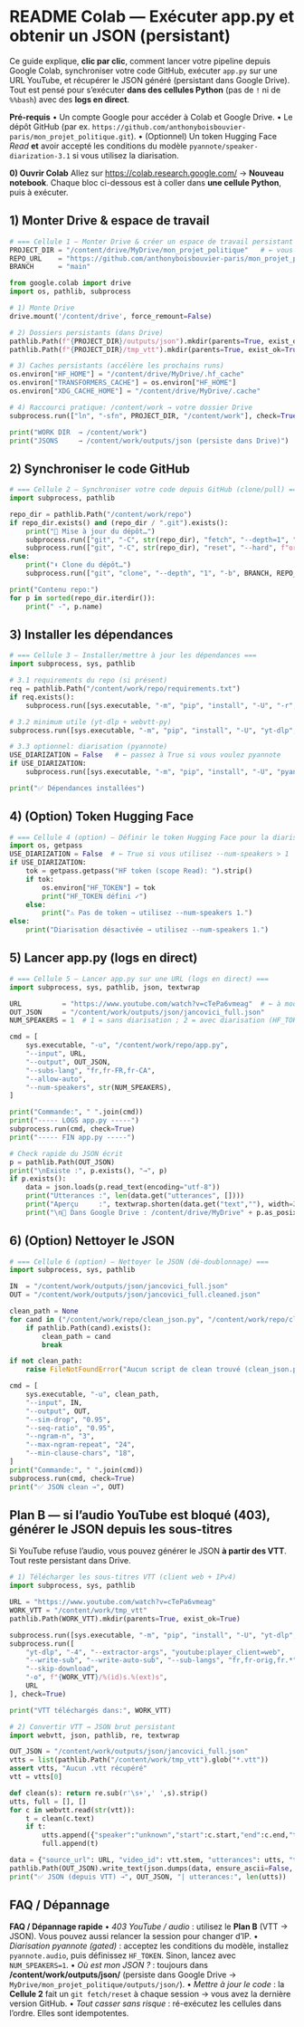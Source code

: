 # README Colab — Exécuter app.py et obtenir un JSON (persistant)

Ce guide explique, **clic par clic**, comment lancer votre pipeline depuis Google Colab, synchroniser votre code GitHub, exécuter `app.py` sur une URL YouTube, et récupérer le JSON généré (persistant dans Google Drive). Tout est pensé pour s’exécuter **dans des cellules Python** (pas de `!` ni de `%%bash`) avec des **logs en direct**.

**Pré-requis**
• Un compte Google pour accéder à Colab et Google Drive.
• Le dépôt GitHub (par ex. `https://github.com/anthonyboisbouvier-paris/mon_projet_politique.git`).
• (Optionnel) Un token Hugging Face *Read* **et** avoir accepté les conditions du modèle `pyannote/speaker-diarization-3.1` si vous utilisez la diarisation.

**0) Ouvrir Colab**
Allez sur https://colab.research.google.com/ → **Nouveau notebook**. Chaque bloc ci-dessous est à coller dans **une cellule Python**, puis à exécuter.

## 1) Monter Drive & espace de travail
```python
# === Cellule 1 — Monter Drive & créer un espace de travail persistant ===
PROJECT_DIR = "/content/drive/MyDrive/mon_projet_politique"   # ← vous pouvez changer le nom
REPO_URL    = "https://github.com/anthonyboisbouvier-paris/mon_projet_politique.git"
BRANCH      = "main"

from google.colab import drive
import os, pathlib, subprocess

# 1) Monte Drive
drive.mount('/content/drive', force_remount=False)

# 2) Dossiers persistants (dans Drive)
pathlib.Path(f"{PROJECT_DIR}/outputs/json").mkdir(parents=True, exist_ok=True)
pathlib.Path(f"{PROJECT_DIR}/tmp_vtt").mkdir(parents=True, exist_ok=True)

# 3) Caches persistants (accélère les prochains runs)
os.environ["HF_HOME"] = "/content/drive/MyDrive/.hf_cache"
os.environ["TRANSFORMERS_CACHE"] = os.environ["HF_HOME"]
os.environ["XDG_CACHE_HOME"] = "/content/drive/MyDrive/.cache"

# 4) Raccourci pratique: /content/work → votre dossier Drive
subprocess.run(["ln", "-sfn", PROJECT_DIR, "/content/work"], check=True)

print("WORK DIR  → /content/work")
print("JSONS     → /content/work/outputs/json (persiste dans Drive)")

```
## 2) Synchroniser le code GitHub
```python
# === Cellule 2 — Synchroniser votre code depuis GitHub (clone/pull) ===
import subprocess, pathlib

repo_dir = pathlib.Path("/content/work/repo")
if repo_dir.exists() and (repo_dir / ".git").exists():
    print("🔄 Mise à jour du dépôt…")
    subprocess.run(["git", "-C", str(repo_dir), "fetch", "--depth=1", "origin", BRANCH], check=True)
    subprocess.run(["git", "-C", str(repo_dir), "reset", "--hard", f"origin/{BRANCH}"], check=True)
else:
    print("⬇️ Clone du dépôt…")
    subprocess.run(["git", "clone", "--depth", "1", "-b", BRANCH, REPO_URL, str(repo_dir)], check=True)

print("Contenu repo:")
for p in sorted(repo_dir.iterdir()):
    print(" -", p.name)

```
## 3) Installer les dépendances
```python
# === Cellule 3 — Installer/mettre à jour les dépendances ===
import subprocess, sys, pathlib

# 3.1 requirements du repo (si présent)
req = pathlib.Path("/content/work/repo/requirements.txt")
if req.exists():
    subprocess.run([sys.executable, "-m", "pip", "install", "-U", "-r", str(req)], check=False)

# 3.2 minimum utile (yt-dlp + webvtt-py)
subprocess.run([sys.executable, "-m", "pip", "install", "-U", "yt-dlp", "webvtt-py"], check=True)

# 3.3 optionnel: diarisation (pyannote)
USE_DIARIZATION = False   # ← passez à True si vous voulez pyannote
if USE_DIARIZATION:
    subprocess.run([sys.executable, "-m", "pip", "install", "-U", "pyannote.audio", "huggingface_hub"], check=True)

print("✅ Dépendances installées")

```
## 4) (Option) Token Hugging Face
```python
# === Cellule 4 (option) — Définir le token Hugging Face pour la diarisation ===
import os, getpass
USE_DIARIZATION = False  # ← True si vous utilisez --num-speakers > 1
if USE_DIARIZATION:
    tok = getpass.getpass("HF token (scope Read): ").strip()
    if tok:
        os.environ["HF_TOKEN"] = tok
        print("HF_TOKEN défini ✓")
    else:
        print("⚠️ Pas de token → utilisez --num-speakers 1.")
else:
    print("Diarisation désactivée → utilisez --num-speakers 1.")

```
## 5) Lancer app.py (logs en direct)
```python
# === Cellule 5 — Lancer app.py sur une URL (logs en direct) ===
import subprocess, sys, pathlib, json, textwrap

URL          = "https://www.youtube.com/watch?v=cTePa6vmeag"  # ← à modifier si besoin
OUT_JSON     = "/content/work/outputs/json/jancovici_full.json"
NUM_SPEAKERS = 1  # 1 = sans diarisation ; 2 = avec diarisation (HF_TOKEN requis)

cmd = [
    sys.executable, "-u", "/content/work/repo/app.py",
    "--input", URL,
    "--output", OUT_JSON,
    "--subs-lang", "fr,fr-FR,fr-CA",
    "--allow-auto",
    "--num-speakers", str(NUM_SPEAKERS),
]

print("Commande:", " ".join(cmd))
print("----- LOGS app.py -----")
subprocess.run(cmd, check=True)
print("----- FIN app.py -----")

# Check rapide du JSON écrit
p = pathlib.Path(OUT_JSON)
print("\nExiste :", p.exists(), "→", p)
if p.exists():
    data = json.loads(p.read_text(encoding="utf-8"))
    print("Utterances :", len(data.get("utterances", [])))
    print("Aperçu     :", textwrap.shorten(data.get("text",""), width=240, placeholder="…"))
    print("\n📁 Dans Google Drive : /content/drive/MyDrive" + p.as_posix().split("/content/drive/MyDrive")[-1])

```
## 6) (Option) Nettoyer le JSON
```python
# === Cellule 6 (option) — Nettoyer le JSON (dé-doublonnage) ===
import subprocess, sys, pathlib

IN  = "/content/work/outputs/json/jancovici_full.json"
OUT = "/content/work/outputs/json/jancovici_full.cleaned.json"

clean_path = None
for cand in ("/content/work/repo/clean_json.py", "/content/work/repo/clean_json_v2.py"):
    if pathlib.Path(cand).exists():
        clean_path = cand
        break

if not clean_path:
    raise FileNotFoundError("Aucun script de clean trouvé (clean_json.py ou clean_json_v2.py) dans le repo.")

cmd = [
    sys.executable, "-u", clean_path,
    "--input", IN,
    "--output", OUT,
    "--sim-drop", "0.95",
    "--seq-ratio", "0.95",
    "--ngram-n", "3",
    "--max-ngram-repeat", "24",
    "--min-clause-chars", "18",
]
print("Commande:", " ".join(cmd))
subprocess.run(cmd, check=True)
print("✅ JSON clean →", OUT)

```
## Plan B — si l’audio YouTube est bloqué (403), générer le JSON depuis les sous-titres

Si YouTube refuse l’audio, vous pouvez générer le JSON **à partir des VTT**. Tout reste persistant dans Drive.

```python
# 1) Télécharger les sous-titres VTT (client web + IPv4)
import subprocess, sys, pathlib

URL = "https://www.youtube.com/watch?v=cTePa6vmeag"
WORK_VTT = "/content/work/tmp_vtt"
pathlib.Path(WORK_VTT).mkdir(parents=True, exist_ok=True)

subprocess.run([sys.executable, "-m", "pip", "install", "-U", "yt-dlp", "webvtt-py"], check=True)
subprocess.run([
    "yt-dlp", "-4", "--extractor-args", "youtube:player_client=web",
    "--write-sub", "--write-auto-sub", "--sub-langs", "fr,fr-orig,fr.*",
    "--skip-download",
    "-o", f"{WORK_VTT}/%(id)s.%(ext)s",
    URL
], check=True)

print("VTT téléchargés dans:", WORK_VTT)

```
```python
# 2) Convertir VTT → JSON brut persistant
import webvtt, json, pathlib, re, textwrap

OUT_JSON = "/content/work/outputs/json/jancovici_full.json"
vtts = list(pathlib.Path("/content/work/tmp_vtt").glob("*.vtt"))
assert vtts, "Aucun .vtt récupéré"
vtt = vtts[0]

def clean(s): return re.sub(r'\s+',' ',s).strip()
utts, full = [], []
for c in webvtt.read(str(vtt)):
    t = clean(c.text)
    if t:
        utts.append({"speaker":"unknown","start":c.start,"end":c.end,"text":t})
        full.append(t)

data = {"source_url": URL, "video_id": vtt.stem, "utterances": utts, "text": " ".join(full)}
pathlib.Path(OUT_JSON).write_text(json.dumps(data, ensure_ascii=False, indent=2), encoding="utf-8")
print("✅ JSON (depuis VTT) →", OUT_JSON, "| utterances:", len(utts))

```
## FAQ / Dépannage

**FAQ / Dépannage rapide**
• *403 YouTube / audio* : utilisez le **Plan B** (VTT → JSON). Vous pouvez aussi relancer la session pour changer d’IP.
• *Diarisation pyannote (gated)* : acceptez les conditions du modèle, installez `pyannote.audio`, puis définissez `HF_TOKEN`. Sinon, lancez avec `NUM_SPEAKERS=1`.
• *Où est mon JSON ?* : toujours dans **/content/work/outputs/json/** (persiste dans Google Drive → `MyDrive/mon_projet_politique/outputs/json/`).
• *Mettre à jour le code* : la **Cellule 2** fait un `git fetch/reset` à chaque session → vous avez la dernière version GitHub.
• *Tout casser sans risque* : ré-exécutez les cellules dans l’ordre. Elles sont idempotentes.
